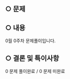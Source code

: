 <!-- 제목은 작성자명 - 문제이름/.. 의 형식을 따른다.-->

## ○ 문제
<!-- 문제사이트명 + 번호를 적어주세요(ex DreamHack - 01,02,03) -->

## ○ 내용
<!--정확한 일자로 수정해주세요 -->
0월 0주차 문제풀이입니다.

## ○ 결론 및 특이사항 
<!--풀이완료 및 미완료한 문제 개수로 수정해주세요 --> 
0 문제 풀이완료 / 0 문제 미완료
<!-- 피드백 받고 싶은 특이사항이 있다면 서술해주세요-->
